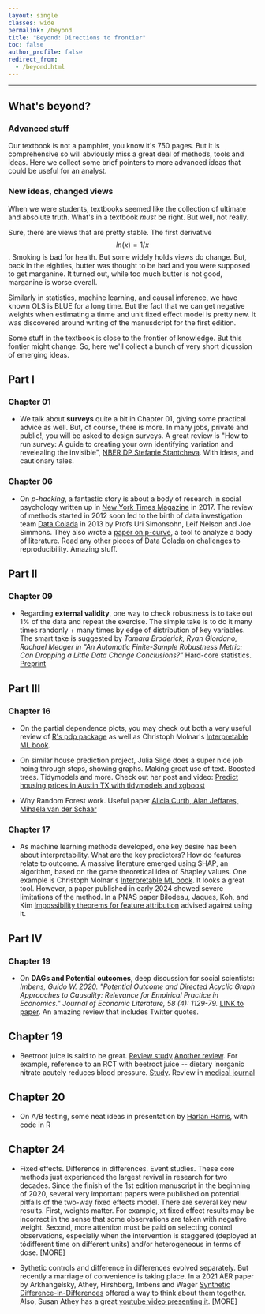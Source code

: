 ```yaml
---
layout: single
classes: wide
permalink: /beyond
title: "Beyond: Directions to frontier"
toc: false
author_profile: false
redirect_from:
  - /beyond.html
---
```

___


## What's beyond? 


### Advanced stuff

Our textbook is not a pamphlet, you know it's 750 pages. But it is comprehensive so will abviously miss a great deal of methods, tools and ideas. Here we collect some brief pointers to more advanced ideas that could be useful for an analyst. 


### New ideas, changed views 

When we were students, textbooks seemed like the collection of ultimate and absolute truth. What's in a textbook *must* be right. But well, not really. 

Sure, there are views that are pretty stable. The first derivative $$ ln(x)=1/x$$. Smoking is bad for health. But some widely holds views do change. But, back in the eighties, butter was thought to be bad and you were supposed to get marganine. It turned out, while too much butter is not good, marganine is worse overall. 

Similarly in statistics, machine learning, and causal inference, we have known OLS is BLUE for a long time. But the fact that we can get negative weights when estimating a tinme and unit fixed effect model is pretty new. It was discovered around writing of the manusdcript for the first edition. 

Some stuff in the textbook is close to the frontier of knowledge. But this fontier might change. So, here we'll collect a bunch of very short dicussion of emerging ideas. 


## Part I

### Chapter 01

* We talk about **surveys** quite a bit in Chapter 01, giving some practical advice as well. But, of course, there is more. In many jobs, private and public!, you will be asked to design surveys. A great review is "How to run survey: A guide to creating your own identifying variation and revelealing the invisible", [NBER DP Stefanie Stantcheva](https://www.nber.org/system/files/working_papers/w30527/w30527.pdf). With ideas, and cautionary tales. 


### Chapter 06

* On *p-hacking*, a fantastic story is about a body of research in social psychology written up in [New York Times Magazine](https://www.nytimes.com/2017/10/18/magazine/when-the-revolution-came-for-amy-cuddy.html) in 2017. The review of methods started in 2012 soon led to the birth of data investigation team [Data Colada](https://datacolada.org/about) in 2013 by Profs Uri Simonsohn, Leif Nelson and Joe Simmons. They also wrote a [paper on p-curve](http://urisohn.com/sohn_files/wp/wordpress/wp-content/uploads/2019/01/pcp2-P-curve-2-published-.pdf), a tool to analyze a body of literature. Read any other pieces of Data Colada on challenges to reproducibility. Amazing stuff. 

## Part II

### Chapter 09

* Regarding **external validity**, one way to check robustness is to take out 1% of the data and repeat the exercise. The simple take is to do it many times randonly + many times by edge of distribution of key variables. The smart take is suggested by *Tamara Broderick, Ryan Giordano, Rachael Meager in "An Automatic Finite-Sample Robustness Metric: Can Dropping a Little Data Change Conclusions?"* Hard-core statistics. [Preprint](https://arxiv.org/abs/2011.14999)

## Part III

### Chapter 16

* On the partial dependence plots, you may check out both a very useful review of [ R's pdp package](https://bgreenwell.github.io/pdp/articles/pdp.html) as well as Christoph Molnar's [Interpretable ML book](https://christophm.github.io/interpretable-ml-book/pdp.html).

* On similar house prediction project, Julia Silge does a super nice job hoing through steps, showing graphs. Making great use of text. Boosted trees. Tidymodels and more. Check out her post and video: [Predict housing prices in Austin TX with tidymodels and xgboost](https://juliasilge.com/blog/austin-housing/)

* Why Random Forest work. Useful paper [Alicia Curth, Alan Jeffares, Mihaela van der Schaar](https://arxiv.org/abs/2402.01502)

### Chapter 17

* As machine learning methods developed, one key desire has been about interpretability. What are the key predictors? How do features relate to outcome. A massive literature emerged using SHAP, an algorithm, based on the game theoretical idea of Shapley values. One example is Christoph Molnar's [Interpretable ML book](https://christophm.github.io/interpretable-ml-book). It looks a great tool. However, a paper published in early 2024 showed severe limitations of the method. In a PNAS paper Bilodeau, Jaques, Koh, and Kim [Impossibility theorems for feature attribution](https://www.pnas.org/doi/10.1073/pnas.2304406120) advised against using it.



## Part IV

### Chapter 19

* On **DAGs and Potential outcomes**, deep discussion for social scientists: *Imbens, Guido W. 2020. "Potential Outcome and Directed Acyclic Graph Approaches to Causality: Relevance for Empirical Practice in Economics." Journal of Economic Literature, 58 (4): 1129-79.* [LINK to paper](https://www.aeaweb.org/articles?id=10.1257/jel.20191597). An amazing review that includes Twitter quotes. 

## Chapter 19

* Beetroot juice is said to be great. [Review study](https://www.healthline.com/health/food-nutrition/beetroot-juice-benefits#Overview) [Another review](https://www.medicalnewstoday.com/articles/324898). For example, reference to an RCT with beetroot juice -- dietary inorganic nitrate acutely reduces blood pressure. [Study](https://www.ahajournals.org/doi/10.1161/HYPERTENSIONAHA.114.04675). Review in [medical journal](https://www.ncbi.nlm.nih.gov/pmc/articles/PMC4425174/)

## Chapter 20

* On A/B testing, some neat ideas in presentation by [Harlan Harris](https://www.harlan.harris.name/2022/08/communicating-a-b-test-results-for-conversion-rates-with-ratios-and-uncertainty-intervals/?utm_campaign=Data_Elixir&utm_source=Data_Elixir_403/), with code in R

## Chapter 24

* Fixed effects. Difference in differences. Event studies. These core methods just experienced the largest revival in research for two decades. Since the finish of the 1st edition manuscript in the beginning of 2020, several very important papers were published on potential pitfalls of the two-way fixed effects model. There are several key new results. First, weights matter. For example, xt fixed effect results may be incorrect in the sense that some observations are taken with negative weight. Second, more attention must be paid on selecting control observations, especially when the intervention is staggered (deployed at tódifferent time on different units) and/or heterogeneous in terms of dose. [MORE]



* Sythetic controls and difference in differences evolved separately. But recently a marriage of convenience is taking place. In a 2021 AER paper by Arkhangelsky, Athey, Hirshberg, Imbens and Wager [Synthetic Difference-in-Differences](https://www.aeaweb.org/articles?id=10.1257/aer.20190159) offered a way to think about them together. Also, Susan Athey has a great [youtube video presenting it](https://www.youtube.com/watch?v=r2DzGAigTl4). [MORE]
